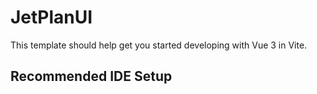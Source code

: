 # JetPlanUI

This template should help get you started developing with Vue 3 in Vite.

## Recommended IDE Setup
